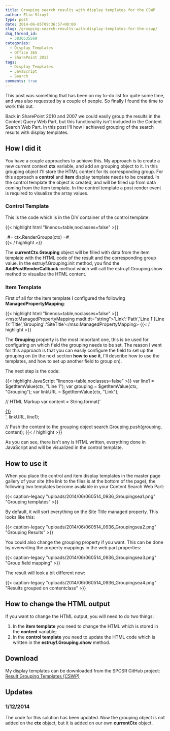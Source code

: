 ```yaml
---
title: Grouping search results with display templates for the CSWP
author: Elio Struyf
type: post
date: 2014-06-05T09:36:57+00:00
slug: /grouping-search-results-with-display-templates-for-the-cswp/
dsq_thread_id:
  - 3836535569
categories:
  - Display Templates
  - Office 365
  - SharePoint 2013
tags:
  - Display Templates
  - JavaScript
  - Search
comments: true
---
```


This post was something that has been on my to-do list for quite some time, and was also requested by a couple of people. So finally I found the time to work this out.

Back in SharePoint 2010 and 2007 we could easily group the results in the Content Query Web Part, but this functionality isn't included in the Content Search Web Part. In this post I'll how I achieved grouping of the search results with display templates.

## How I did it

You have a couple approaches to achieve this. My approach is to create a new current context **ctx** variable, and add an grouping object to it. In this grouping object I'll store the HTML content for its corresponding group.
For this approach a **control** and **item** display template needs to be created. In the control template the object is created, and will be filled up from data coming from the item template. In the control template a post render event is required to visualize the array values.

### Control Template

This is the code which is in the DIV container of the control template:

{{< highlight html "linenos=table,noclasses=false" >}}
<script>
  Type.registerNamespace('search.Grouping');

  search.Grouping = function() {
    var currentCtx;
    return {
      init: function (currentContext, encodedId) {
        currentCtx = currentContext;

        // Creating a new grouping object
        currentCtx.Grouping = {};

        // Add an on post render callback, this will be excuted when all the results are rendered
        AddPostRenderCallback(currentContext, function() {
          var groupElm = document.getElementById(encodedId);
          search.Grouping.show(groupElm);
        });
      },
      push: function (grouping, content) {
        // Add the markup to the grouping array 
        if (typeof currentCtx.Grouping[grouping] !== "undefined") {
          currentCtx.Grouping[grouping] += content;
        } else {
          currentCtx.Grouping[grouping] = content;
        }
      },
      show: function (groupElm) {
        var groups = currentCtx.Grouping
        // Add the content to the page
        for (var key in groups) {
          groupElm.innerHTML += String.format("<div class='group'><h2 style='color:#000'>{0}</h2>{1}</div>", key, groups[key]);
        }
      }
    }
  }();
</script>

<div id="Control_List">

<!--#_
  var encodedId = $htmlEncode(ctx.ClientControl.get_nextUniqueId() + "_Grouping");

  // Grouping init
  search.Grouping.init(ctx, encodedId);

  if (!$isNull(ctx.ClientControl) &&
    !$isNull(ctx.ClientControl.shouldRenderControl) &&
    !ctx.ClientControl.shouldRenderControl())
  {
    return "";
  }
  ctx.ListDataJSONGroupsKey = "ResultTables";
_#-->
  <div id="_#= encodedId =#_">
    _#= ctx.RenderGroups(ctx) =#_
  </div>
</div>
{{< / highlight >}}

The **currentCtx.Grouping** object will be filled with data from the item template with the HTML code of the result and the corresponding group value. In the estruyf.Grouping.init method, you find the **AddPostRenderCallback** method which will call the estruyf.Grouping.show method to visualize the HTML content.

### Item Template

First of all for the item template I configured the following **ManagedPropertyMapping**:

{{< highlight html "linenos=table,noclasses=false" >}}
<mso:ManagedPropertyMapping msdt:dt="string">'Link':'Path','Line 1'{Line 1}:'Title','Grouping':'SiteTitle'</mso:ManagedPropertyMapping>
{{< / highlight >}}

The **Grouping** property is the most important one, this is be used for configuring on which field the grouping needs to be set. The reason I went for this approach is that you can easily configure the field to set up the grouping on (in the next section **how to use it**, I'll describe how to use the templates, and how to set up another field to group on).

The next step is the code:

{{< highlight JavaScript "linenos=table,noclasses=false" >}}
var line1 = $getItemValue(ctx, "Line 1");
var grouping = $getItemValue(ctx, "Grouping");
var linkURL = $getItemValue(ctx, "Link");

// HTML Markup
var content = String.format('<div class="cbs-Item"><a class="cbs-Line1Link ms-noWrap ms-displayBlock" href="{0}" title="{1}">{1}</a></div>', linkURL, line1);

// Push the content to the grouping object
search.Grouping.push(grouping, content);
{{< / highlight >}}

As you can see, there isn't any is HTML written, everything done in JavaScript and will be visualized in the control template.

## How to use it

When you place the control and item display templates in the master page gallery of your site (the link to the files is at the bottom of the page), the following two templates become available in your Content Search Web Part:

{{< caption-legacy "uploads/2014/06/060514_0936_Groupingsea1.png" "Grouping templates" >}}

By default, it will sort everything on the Site Title managed property. This looks like this:

{{< caption-legacy "uploads/2014/06/060514_0936_Groupingsea2.png" "Grouping Results" >}}

You could also change the grouping property if you want. This can be done by overwriting the property mappings in the web part properties:

{{< caption-legacy "uploads/2014/06/060514_0936_Groupingsea3.png" "Group field mapping" >}}

The result will look a bit different now:

{{< caption-legacy "uploads/2014/06/060514_0936_Groupingsea4.png" "Results grouped on contentclass" >}}

## How to change the HTML output

If you want to change the HTML output, you will need to do two things:

1.  In the **item template** you need to change the HTML which is stored in the **content** variable;
2.  In the **control template** you need to update the HTML code which is written in the **estruyf.Grouping.show** method.

## Download

My display templates can be downloaded from the SPCSR GitHub project: [Result Grouping Templates (CSWP)](https://github.com/SPCSR/DisplayTemplates/tree/master/Search%20Display%20Templates/Result%20Grouping%20Templates%20(CSWP) "Result Grouping Templates \(CSWP\)")

## Updates

### 1/12/2014

The code for this solution has been updated. Now the grouping object is not added on the **ctx** object, but it is added on our own **currentCtx** object.